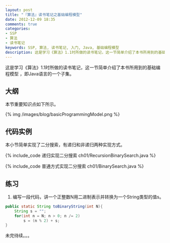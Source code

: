 ```yaml
---
layout: post
title: "『算法』读书笔记之基础编程模型"
date: 2012-12-09 18:35
comments: true
categories: 
- SSP
- 算法
- 读书笔记
keywords: SSP, 算法, 读书笔记, 入门, Java, 基础编程模型
description: 这是学习《算法》1.1时所做的读书笔记，这一节简单介绍了本书所用到的基础编程模型 ，即Java语言的一个子集。
---
```


这是学习《算法》1.1时所做的读书笔记，这一节简单介绍了本书所用到的基础编程模型 ，即Java语言的一个子集。

## 大纲

本节重要知识点如下所示。

{% img /images/blog/basicProgrammingModel.png %}

<!-- more -->

## 代码实例

本小节简单实现了二分搜索，有递归和非递归两种实现方式。

{% include_code 递归实现二分搜索 ch01/RecursionBinarySearch.java %}

{% include_code 普通方式实现二分搜索 ch01/BinarySearch.java %}

## 练习

1. 编写一段代码，讲一个正整数N用二进制表示并转换为一个String类型的值s。

``` java 
public static String toBinaryString(int N){
	String s = "";
	for(int n = N; n > 0; n /= 2)
		s = (n % 2) + s;
}
```

未完待续。。。